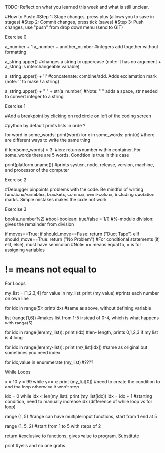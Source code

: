 TODO: Reflect on what you learned this week and what is still unclear.

#How to Push: 
#Step 1: Stage changes, press plus (allows you to save in stages)
#Step 2: Commit changes, press tick (saves)
#Step 3: Push changes, use "push" from drop down menu (send to GIT)



Exercise 0

a_number + 1
a_number + another_number
#integers add together without formatting

a_string.upper()
#changes a string to uppercase (note: it has no argument + a_string is interchangeable variable)

a_string.upper() + '!'
#concatenate: combine/add. Adds exclamation mark (note: '' to make ! a string)

a_string.upper() + " " + str(a_number)
#Note: " " adds a space, str needed to convert integer to a string




Exercise 1

#Add a breakpoint by clicking on red circle on left of the coding screen

#python by default prints lists in order? 

for word in some_words:
    print(word) 
for x in some_words:
    print(x)
#there are different ways to write the same thing 

if len(some_words) > 3:
#len: returns number within container. For some_words there are 5 words. Condition is true in this case

print(platform.uname())
#prints system, node, release, version, machine, and processor of the computer




Exercise 2

#Debugger pinpoints problems with the code. Be mindful of writing functions/variables, brackets, commas, semi-colons, including quotation marks. Simple mistakes makes the code not work




Exercise 3

bool(a_number%2)
#bool-boolean: true/false = 1/0
#%-modulo division: gives the remainder from division

if moves==True:
        if should_move==False:
            return ("Duct Tape")
        elif should_move==True:
            return ("No Problem")
#For conditional statements (if, elif, else), must have semicolon
#Note: == means equal to, = is for assigning variables
#      != means not equal to




For Loops

my_list = [1,2,3,4]
for value in my_list:
    print (my_value) 
#prints each number on own line

for idx in range(5):
    print(idx)
#same as above, without defining variable

list (range(1,6))
#makes list from 1-5 instead of 0-4, which is what happens with range(5)

for idx in range(len(my_list)):
    print (idx)
#len- length, prints 0,1,2,3 if my list is 4 long

for idx in range(len(my-list)):
    print (my_list[idx])
#same as original but sometimes you need index

for idx,value in enummerate (my_list) 
#????   



While Loops

x = 10
y = 99
while y>= x:
    print (my_list[0])
#need to create the condition to end the loop otherwise it won't stop

idx = 0 
while idx < len(my_list):
    print (my_list[idx])
    idx = idx + 1
#starting condition, need to manually increase idx (difference of while loop vs for loop)

range (1, 5)
#range can have multiple input functions, start from 1 end at 5

range (1, 5, 2)
#start  from 1 to 5 with steps of 2

return 
#exclusive to functions, gives value to program. Substitute 

print
#yells and no one grabs